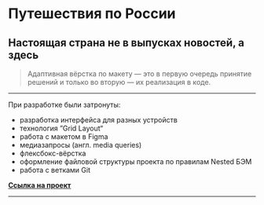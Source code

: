 # Путешествия по России
## Настоящая страна не в выпусках новостей, а здесь

> Адаптивная вёрстка по макету — это в первую очередь принятие решений и только во вторую — их реализация в коде.
_________

При разработке были затронуты:

+ разработка интерфейса для разных устройств
+ технология ”Grid Layout“
+ работа с макетом в Figma
+ медиазапросы (англ. media queries)
+ флексбокс-вёрстка
+ оформление файловой структуры проекта по правилам Nested БЭМ
+ работа с ветками Git

**[Ссылка на проект](https://dmitriyzdobnov.github.io/russian-travel)**



____________

